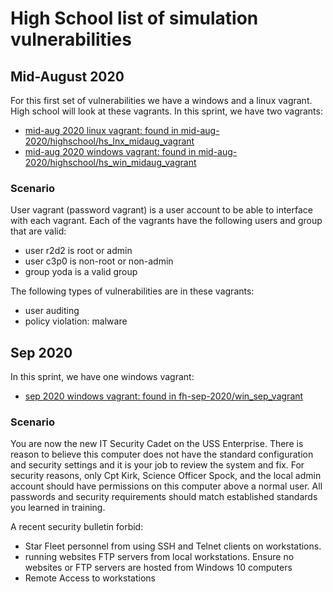 # High School list of simulation vulnerabilities

## Mid-August 2020 

For this first set of vulnerabilities we have a windows and a linux
vagrant. High school will look at these vagrants. In this sprint, we have two vagrants:

* [mid-aug 2020 linux vagrant: found in mid-aug-2020/highschool/hs_lnx_midaug_vagrant](mid-aug-2020/highschool/hs_lnx_midaug_vagrant)
* [mid-aug 2020 windows vagrant: found in mid-aug-2020/highschool/hs_win_midaug_vagrant](mid-aug-2020/highschool/hs_win_midaug_vagrant)

### Scenario
User vagrant (password vagrant) is a user account to be able to interface
with each vagrant. Each of the vagrants have the following users and group that 
are valid:

* user r2d2 is root or admin
* user c3p0 is non-root or non-admin
* group yoda is a valid group

The following types of vulnerabilities are in these vagrants:

* user auditing
* policy violation: malware

## Sep 2020
In this sprint, we have one windows vagrant:

* [sep 2020 windows vagrant: found in fh-sep-2020/win_sep_vagrant](fh-sep-2020/win_sep_vagrant)

### Scenario
You are now the new IT Security Cadet on the USS Enterprise. There is reason to believe this computer does not have the standard configuration and security settings and it is your job to review the system and fix.
For security reasons, only Cpt Kirk, Science Officer Spock, and the local admin account should have permissions on this computer above a normal user. All passwords and security requirements should match established standards you learned in training.

A recent security bulletin forbid:

* Star Fleet personnel from using SSH and Telnet clients on workstations.
* running websites FTP servers from local workstations. Ensure no
websites or FTP servers are hosted from Windows 10 computers
* Remote Access to workstations

